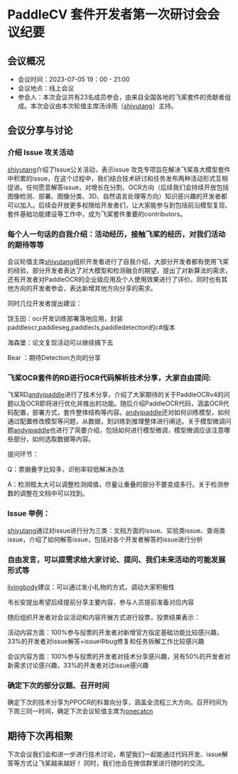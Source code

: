 # PaddleCV 套件开发者第一次研讨会会议纪要

## 会议概况
- 会议时间：2023-07-05 19：00 - 21:00
- 会议地点：线上会议
- 参会人：本次会议共有23名成员参会，由来自全国各地的飞桨套件的贡献者组成。本次会议由本次轮值主席汤诗雨（[shiyutang](https://github.com/shiyutang)）主持。

## 会议分享与讨论

### 介绍 Issue 攻关活动

[shiyutang](https://github.com/shiyutang)介绍了Issue公关活动，表示issue 攻克专项旨在解决飞桨各大模型套件中积累的issue，在这个过程中，我们结合技术研讨和任务发布两种活动形式互相促进。任何愿意解答issue，对增长在分割、OCR方向（后续我们会持续开放包括图像检测、部署、图像分类、3D、自然语言处理等方向）知识感兴趣的开发者都可以加入。后续会开放更多权限给开发者们，让大家能参与到包括前沿模型复现、套件基础功能建设等工作中，成为飞桨套件重要的contributors。

### 每个人一句话的自我介绍：活动经历，接触飞桨的经历，对我们活动的期待等等

会议轮值主席[shiyutang](https://github.com/shiyutang)组织开发者进行了自我介绍，大部分开发者都有使用飞桨的经验，部分开发者表达了对大模型和检测融合的期望，提出了对新算法的需求，还有开发者对PaddleOCR的企业级应用及个人使用效果进行了评价。同时也有其他方向的开发者参会，表达新增其他方向分享的需求。

同时几位开发者提出建议：

饶玉田：ocr开发训练部署落地应用，封装paddleocr,paddleseg,paddlecls,paddledetection的c#版本

海森堡：论文复现活动可以继续搞下去

Bear ：期待Detection方向的分享

### 飞桨OCR套件的RD进行OCR代码解析技术分享，大家自由提问: 

飞桨RD[andyjpaddle](https://github.com/andyjpaddle)进行了技术分享，介绍了大家期待的关于PaddleOCRv4的问题以及OCR即将进行优化并推出的功能。随后介绍PaddleOCR代码，涵盖OCR代码配置，部署方式，套件整体结构等内容。[andyjpaddle](https://github.com/andyjpaddle)还对如何训练模型，如何通过配置修改模型等问题，从数据，到训练到推理整体进行阐述。关于模型微调问题[andyjpaddle](https://github.com/andyjpaddle)也进行了简要介绍，包括如何进行模型微调，模型微调应该注意哪些部分，如何选取数据等内容。

提问环节：

Q：票据叠字比较多，识别率较低解决办法

A：检测框太大可以调整检测阈值，尽量让重叠的部分不要变成多行。关于检测参数的调整在文档中可以找到。

### Issue 举例：
[shiyutang](https://github.com/shiyutang)通过对issue进行分为三类：文档方面的issue、实验类issue、查询类issue，介绍了如何解答issue，包括对各个开发者解答的issue进行分析


### 自由发言，可以提需求给大家讨论、提问、我们未来活动的可能发展形式等

 [livingbody](https://github.com/livingbody)建议：可以通过发小礼物的方式，调动大家积极性

韦长安提出希望后续提前分享主要内容，参与人员提前准备对应内容

随后组织开发者对会议活动和内容开展方式进行投票，投票结果表示：

活动内容方面：100%参与投票的开发者对新增官方指定基础功能比较感兴趣，33%的开发者对issue解答+issue中bug修复和任务拆解工作比较感兴趣

会议内容方面：100%参与投票的开发者对技术分享感兴趣，另有50%的开发者对新需求讨论感兴趣，33%的开发者对过issue感兴趣

### 确定下次的部分议题、召开时间
确定下次的技术分享为PPOCR的科普向分享，涵盖全流程三大方向。召开时间为下周三同一时间，确定下次会议轮值主席为[onecatcn](https://github.com/onecatcn)

## 期待下次再相聚
下次会议我们会和进一步进行技术讨论，希望我们一起能通过代码开发、issue解答等方式让飞桨越来越好！
同时，我们也会在微信群里进行随时的交流。
